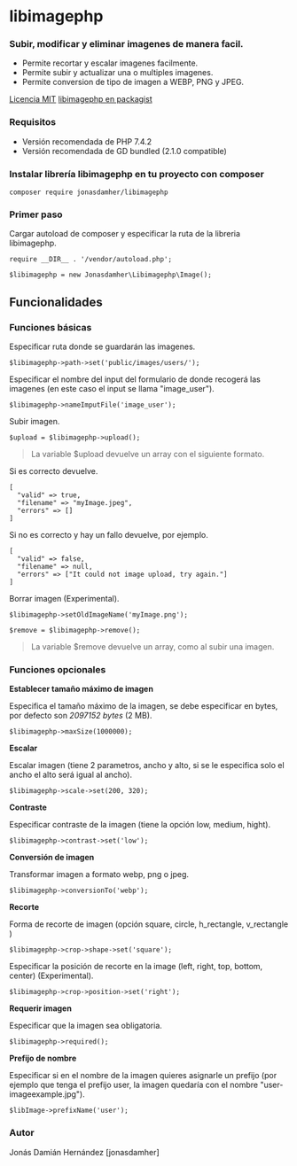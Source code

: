# libimagephp
### Subir, modificar y eliminar imagenes de manera facil.

* Permite recortar y escalar imagenes facilmente.
* Permite subir y actualizar una o multiples imagenes.
* Permite conversion de tipo de imagen a WEBP, PNG y JPEG.

[Licencia MIT](https://github.com/jonasdamher/libimagephp/blob/master/LICENSE)
[libimagephp en packagist](https://packagist.org/packages/jonasdamher/libimagephp)

### Requisitos

* Versión recomendada de PHP 7.4.2
* Versión recomendada de GD bundled (2.1.0 compatible)

### Instalar librería libimagephp en tu proyecto con composer

```
composer require jonasdamher/libimagephp
```

### Primer paso

Cargar autoload de composer y especificar la ruta de la libreria libimagephp.

```
require __DIR__ . '/vendor/autoload.php';

$libimagephp = new Jonasdamher\Libimagephp\Image();
```

## Funcionalidades 

### Funciones básicas

Especificar ruta donde se guardarán las imagenes.

```
$libimagephp->path->set('public/images/users/');
```

Especificar el nombre del input del formulario de donde recogerá las imagenes (en este caso el input se llama "image_user").

```
$libimagephp->nameImputFile('image_user');
```

Subir imagen.

```
$upload = $libimagephp->upload();
```

> La variable $upload devuelve un array con el siguiente formato.

Si es correcto devuelve.

```
[
  "valid" => true,
  "filename" => "myImage.jpeg",
  "errors" => []
]
```

Si no es correcto y hay un fallo devuelve, por ejemplo.

```
[
  "valid" => false,
  "filename" => null,
  "errors" => ["It could not image upload, try again."]
]
```

Borrar imagen (Experimental).

```
$libimagephp->setOldImageName('myImage.png');

$remove = $libimagephp->remove();
```

> La variable $remove devuelve un array, como al subir una imagen.

### Funciones opcionales

**Establecer tamaño máximo de imagen**

Especifica el tamaño máximo de la imagen, se debe especificar en bytes, por defecto son *2097152 bytes* (2 MB).

```
$libimagephp->maxSize(1000000);
```

**Escalar**

Escalar imagen (tiene 2 parametros, ancho y alto, si se le especifica solo el ancho el alto será igual al ancho).

```
$libimagephp->scale->set(200, 320);
```

**Contraste**

Especificar contraste de la imagen (tiene la opción low, medium, hight).

```
$libimagephp->contrast->set('low');
```

**Conversión de imagen**

Transformar imagen a formato webp, png o jpeg.

```
$libimagephp->conversionTo('webp');
```

**Recorte**

Forma de recorte de imagen (opción square, circle, h_rectangle, v_rectangle )

```
$libimagephp->crop->shape->set('square');
```

Especificar la posición de recorte en la image (left, right, top, bottom, center) (Experimental).

```
$libimagephp->crop->position->set('right');
```

**Requerir imagen**

Especificar que la imagen sea obligatoria.

```
$libimagephp->required();
```

**Prefijo de nombre**

Especificar si en el nombre de la imagen quieres asignarle un prefijo (por ejemplo que tenga el prefijo user, la imagen quedaría con el nombre "user-imageexample.jpg").

```
$libImage->prefixName('user');
```

### Autor

Jonás Damián Hernández [jonasdamher]
